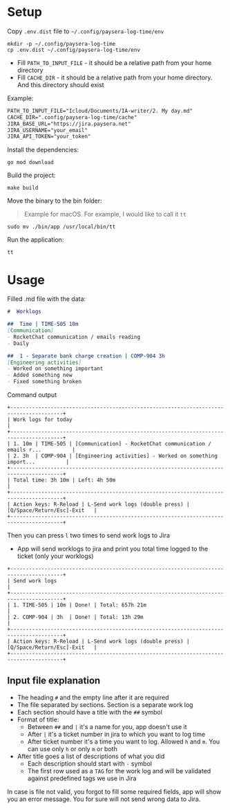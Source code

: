 # Setup

Copy `.env.dist` file to `~/.config/paysera-log-time/env`

```shell
mkdir -p ~/.config/paysera-log-time
cp .env.dist ~/.config/paysera-log-time/env
```

- Fill `PATH_TO_INPUT_FILE` - it should be a relative path from your home directory
- Fill `CACHE_DIR` - it should be a relative path from your home directory. And this directory should exist

Example:

```markdown
PATH_TO_INPUT_FILE="Icloud/Documents/IA-writer/2. My day.md"
CACHE_DIR=".config/paysera-log-time/cache"
JIRA_BASE_URL="https://jira.paysera.net"
JIRA_USERNAME="your_email"
JIRA_API_TOKEN="your_token"
```

Install the dependencies:

```shell
go mod download
```

Build the project:

```shell
make build
```

Move the binary to the bin folder:

> Example for macOS. For example, I would like to call it `tt`

```shell
sudo mv ./bin/app /usr/local/bin/tt
```

Run the application:

```shell
tt
```

# Usage

Filled .md file with the data:

```markdown
#  Worklogs

##  Time | TIME-505 10m
[Communication]
- RocketChat communication / emails reading
- Daily

##  1 - Separate bank charge creation | COMP-904 3h
[Engineering activities]
- Worked on something important
- Added something new
- Fixed something broken
```

Command output

```shell
+---------------------------------------------------------------------------------------+
| Work logs for today                                                                   |
+---------------------------------------------------------------------------------------+
| 1. 10m | TIME-505 | [Communication] - RocketChat communication / emails r...          |
| 2. 3h  | COMP-904 | [Engineering activities] - Worked on something import...          |
+---------------------------------------------------------------------------------------+
| Total time: 3h 10m | Left: 4h 50m                                                     |
+---------------------------------------------------------------------------------------+
| Action keys: R-Reload | L-Send work logs (double press) | [Q/Space/Return/Esc]-Exit   |
+---------------------------------------------------------------------------------------+
```

Then you can press `l` two times to send work logs to Jira

- App will send worklogs to jira and print you total time logged to the ticket (only your worklogs)

```shell
+---------------------------------------------------------------------------------------+
| Send work logs                                                                        |
+---------------------------------------------------------------------------------------+
| 1. TIME-505 | 10m | Done! | Total: 657h 21m                                           |
| 2. COMP-904 | 3h  | Done! | Total: 13h 29m                                            |
+---------------------------------------------------------------------------------------+
| Action keys: R-Reload | L-Send work logs (double press) | [Q/Space/Return/Esc]-Exit   |
+---------------------------------------------------------------------------------------+
```

## Input file explanation

- The heading `#` and the empty line after it are required
- The file separated by sections. Section is a separate work log
- Each section should have a title with the `##` symbol
- Format of title:
  - Between `##` and `|` it's a name for you, app doesn't use it
  - After `|` it's a ticket number in jira to which you want to log time
  - After ticket number it's a time you want to log. Allowed `h` and `m`. You can use only `h` or only `m` or both
- After title goes a list of descriptions of what you did
  - Each description should start with `-` symbol
  - The first row used as a `TAG` for the work log and will be validated against predefined tags we use in Jira

In case is file not valid, you forgot to fill some required fields, app will show you an error message. You for sure will not send wrong data to Jira.
